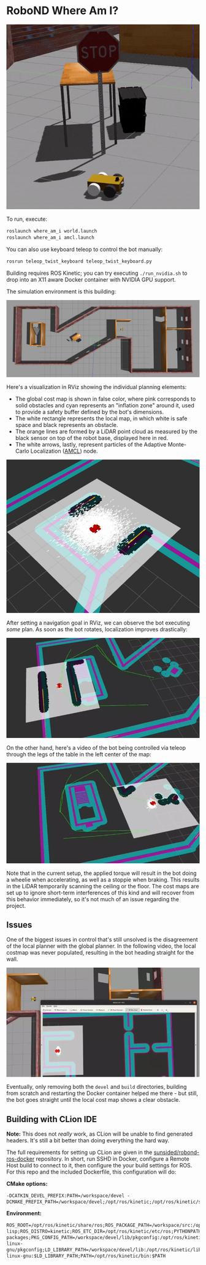 # RoboND Where Am I?

![](.readme/whee.gif)

To run, execute:

```bash
roslaunch where_am_i world.launch
roslaunch where_am_i amcl.launch
```

You can also use keyboard teleop to control the bot manually:

```bash
rosrun teleop_twist_keyboard teleop_twist_keyboard.py
``` 

Building requires ROS Kinetic; you can try executing `./run_nvidia.sh` to drop into an X11 aware
Docker container with NVIDIA GPU support.

The simulation environment is this building:

![](.readme/map.jpg)

Here's a visualization in RViz showing the individual planning elements:

- The global cost map is shown in false color, where pink corresponds to
  solid obstacles and cyan represents an "inflation zone" around it, used
  to provide a safety buffer defined by the bot's dimensions.
- The white rectangle represents the local map, in which white is safe space
  and black represents an obstacle.
- The orange lines are formed by a LiDAR point cloud as measured by the black
  sensor on top of the robot base, displayed here in red.
- The white arrows, lastly, represent particles of the Adaptive Monte-Carlo
  Localization ([AMCL](http://wiki.ros.org/amcl)) node.

![](.readme/local-map.jpg)

After setting a navigation goal in RViz, we can observe the bot executing _some_
plan. As soon as the bot rotates, localization improves drastically:

![](.readme/automatic.webp)

On the other hand, here's a video of the bot being controlled via teleop through
the legs of the table in the left center of the map:

![](.readme/manual.webp)

Note that in the current setup, the applied torque will result in the
bot doing a wheelie when accelerating, as well as a stoppie when braking.
This results in the LiDAR temporarily scanning the ceiling or the floor.
The cost maps are set up to ignore short-term interferences of this kind
and will recover from this behavior immediately, so it's not much of
an issue regarding the project.

## Issues

One of the biggest issues in control that's still unsolved is the disagreement
of the local planner with the global planner. In the following video,
the local costmap was never populated, resulting in the bot heading straight
for the wall.

![](.readme/derp.webp)

Eventually, only removing both the `devel` and `build` directories, 
building from scratch and restarting the Docker container helped me there -
but still, the bot goes straight until the local cost map shows a clear obstacle. 

## Building with CLion IDE

**Note:** This does not _really_ work, as CLion will be unable to find generated headers. It's still a bit
          better than doing everything the hard way.

The full requirements for setting up CLion are given in the [sunsided/robond-ros-docker](https://github.com/sunsided/robond-ros-docker)
repository. In short, run SSHD in Docker, configure a Remote Host build to connect to it, then configure
the your build settings for ROS. For this repo and the included Dockerfile, this configuration will do:

**CMake options:**

```
-DCATKIN_DEVEL_PREFIX:PATH=/workspace/devel -DCMAKE_PREFIX_PATH=/workspace/devel;/opt/ros/kinetic;/opt/ros/kinetic/share
```

**Environment:**

```
ROS_ROOT=/opt/ros/kinetic/share/ros;ROS_PACKAGE_PATH=/workspace/src:/opt/ros/kinetic/share;ROS_MASTER_URI=http://localhost:11311;ROS_PYTHON_VERSION=2;ROS_VERSION=1;ROSLISP_PACKAGE_DIRECTORIES=/workspace/devel/share/common-lisp;ROS_DISTRO=kinetic;ROS_ETC_DIR=/opt/ros/kinetic/etc/ros;PYTHONPATH=/opt/ros/kinetic/lib/python2.7/dist-packages;PKG_CONFIG_PATH=/workspace/devel/lib/pkgconfig:/opt/ros/kinetic/lib/pkgconfig:/opt/ros/kinetic/lib/x86_64-linux-gnu/pkgconfig;LD_LIBRARY_PATH=/workspace/devel/lib:/opt/ros/kinetic/lib:/opt/ros/kinetic/lib/x86_64-linux-gnu:$LD_LIBRARY_PATH;PATH=/opt/ros/kinetic/bin:$PATH
```
